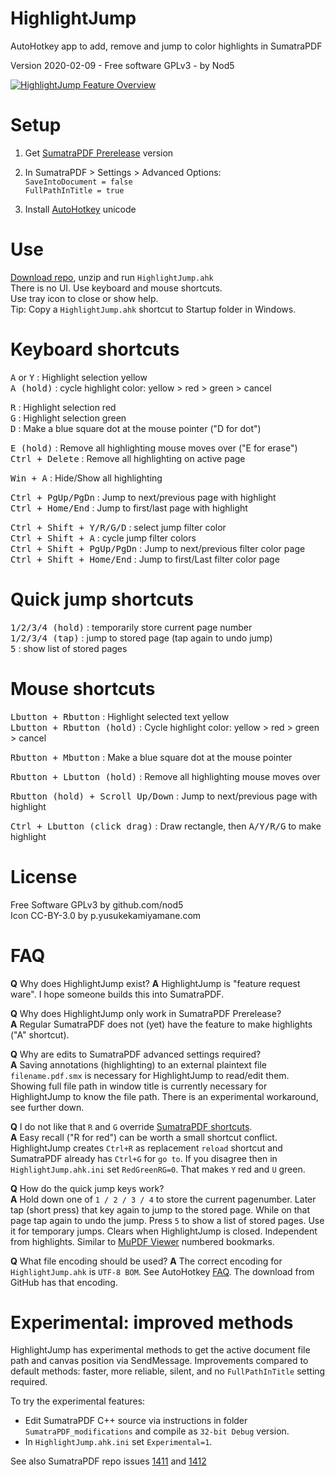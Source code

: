 # HighlightJump

AutoHotkey app to add, remove and jump to color highlights in SumatraPDF  

Version 2020-02-09  -  Free software GPLv3  -  by Nod5  
  
[![HighlightJump Feature Overview](https://github.com/nod5/HighlightJump/blob/master/images/HighlightJump_youtube_screenshot.png?raw=true)](https://www.youtube.com/watch?v=AcVI616W5D8 "HighlightJump Feature Overview")

# Setup  
1. Get [SumatraPDF Prerelease](https://www.sumatrapdfreader.org/prerelease.html) version  

2. In SumatraPDF > Settings > Advanced Options:  
   `SaveIntoDocument = false`  
    `FullPathInTitle = true`  

3. Install [AutoHotkey](https://www.autohotkey.com/) unicode

# Use
[Download repo](https://github.com/nod5/HighlightJump/archive/master.zip), unzip and run `HighlightJump.ahk`  
There is no UI. Use keyboard and mouse shortcuts.  
Use tray icon to close or show help.  
Tip: Copy a `HighlightJump.ahk` shortcut to Startup folder in Windows.  

# Keyboard shortcuts
<kbd>A</kbd> or <kbd>Y</kbd> : Highlight selection yellow  
<kbd>A (hold)</kbd> : cycle highlight color: yellow > red > green > cancel  

<kbd>R</kbd> : Highlight selection red  
<kbd>G</kbd> : Highlight selection green  
<kbd>D</kbd> : Make a blue square dot at the mouse pointer ("D for dot")  

<kbd>E (hold)</kbd> : Remove all highlighting mouse moves over ("E for erase")  
<kbd>Ctrl + Delete</kbd> : Remove all highlighting on active page  

<kbd>Win + A</kbd> : Hide/Show all highlighting  

<kbd>Ctrl + PgUp/PgDn</kbd> : Jump to next/previous page with highlight  
<kbd>Ctrl + Home/End</kbd> : Jump to first/last page with highlight  

<kbd>Ctrl + Shift + Y/R/G/D</kbd> : select jump filter color  
<kbd>Ctrl + Shift + A</kbd> : cycle jump filter colors  
<kbd>Ctrl + Shift + PgUp/PgDn</kbd> : Jump to next/previous filter color page  
<kbd>Ctrl + Shift + Home/End</kbd> : Jump to first/Last filter color page  

# Quick jump shortcuts
<kbd>1/2/3/4 (hold)</kbd> : temporarily store current page number  
<kbd>1/2/3/4 (tap)</kbd> : jump to stored page (tap again to undo jump)  
<kbd>5</kbd> : show list of stored pages  

# Mouse shortcuts
<kbd>Lbutton + Rbutton</kbd> : Highlight selected text yellow  
<kbd>Lbutton + Rbutton (hold)</kbd> : Cycle highlight color: yellow > red > green > cancel  

<kbd>Rbutton + Mbutton</kbd> : Make a blue square dot at the mouse pointer  

<kbd>Rbutton + Lbutton (hold)</kbd> : Remove all highlighting mouse moves over  

<kbd>Rbutton (hold) + Scroll Up/Down</kbd> : Jump to next/previous page with highlight  

<kbd>Ctrl + Lbutton (click drag)</kbd> : Draw rectangle, then <kbd>A/Y/R/G</kbd> to make highlight

# License  
Free Software GPLv3 by github.com/nod5  
Icon CC-BY-3.0 by p.yusukekamiyamane.com  

# FAQ

**Q** Why does HighlightJump exist?
**A** HighlightJump is "feature request ware". I hope someone builds this into SumatraPDF.  

**Q** Why does HighlightJump only work in SumatraPDF Prerelease?  
**A** Regular SumatraPDF does not (yet) have the feature to make highlights ("A" shortcut).  

**Q** Why are edits to SumatraPDF advanced settings required?  
**A** Saving annotations (highlighting) to an external plaintext file `filename.pdf.smx` is necessary for HighlightJump to read/edit them. Showing full file path in window title is currently necessary for HighlightJump to know the file path. There is an experimental workaround, see further down.  

**Q** I do not like that `R` and `G` override [SumatraPDF shortcuts](https://www.sumatrapdfreader.org/manual.html).  
**A** Easy recall ("R for red") can be worth a small shortcut conflict. HighlightJump creates `Ctrl+R` as replacement `reload` shortcut and SumatraPDF already has `Ctrl+G` for `go to`. If you disagree then in `HighlightJump.ahk.ini` set `RedGreenRG=0`. That makes `Y` red and `U` green.  

**Q** How do the quick jump keys work?  
**A** Hold down one of `1 / 2 / 3 / 4` to store the current pagenumber. Later tap (short press) that key again to jump to the stored page. While on that page tap again to undo the jump. Press `5` to show a list of stored pages. Use it for temporary jumps. Clears when HighlightJump is closed. Independent from highlights. Similar to [MuPDF Viewer](https://mupdf.com/docs/manual-mupdf-gl.html) numbered bookmarks.  

**Q** What file encoding should be used?
**A** The correct encoding for `HighlightJump.ahk` is `UTF-8 BOM`. See AutoHotkey [FAQ](https://www.autohotkey.com/docs/FAQ.htm#nonascii). The download from GitHub has that encoding.  

# Experimental: improved methods
HighlightJump has experimental methods to get the active document file path and canvas position via SendMessage. Improvements compared to default methods: faster, more reliable, silent, and no `FullPathInTitle` setting required.  

To try the experimental features:  
- Edit SumatraPDF C++ source via instructions in folder `SumatraPDF_modifications` and compile as `32-bit Debug` version.  
- In `HighlightJump.ahk.ini` set `Experimental=1`.  

See also SumatraPDF repo issues [1411](https://github.com/sumatrapdfreader/sumatrapdf/issues/1411) and  [1412](https://github.com/sumatrapdfreader/sumatrapdf/issues/1412)  
